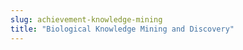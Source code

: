 ```yaml
---
slug: achievement-knowledge-mining
title: "Biological Knowledge Mining and Discovery"
---
```



<style>
    @media only screen and (max-width: 768px) {
        td {
            display: block;
        }
    }
</style>
